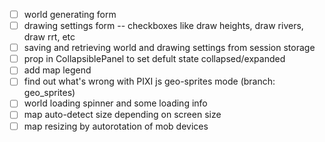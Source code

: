 - [ ] world generating form
- [ ] drawing settings form -- checkboxes like draw heights, draw rivers, draw rrt, etc
- [ ] saving and retrieving world and drawing settings from session storage
- [ ] prop in CollapsiblePanel to set defult state collapsed/expanded
- [ ] add map legend
- [ ] find out what's wrong with PIXI js geo-sprites mode (branch: geo_sprites)
- [ ] world loading spinner and some loading info
- [ ] map auto-detect size depending on screen size
- [ ] map resizing by autorotation of mob devices

